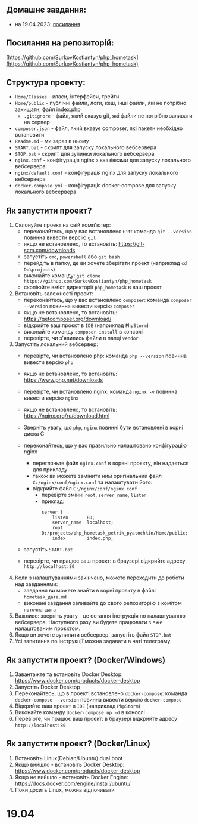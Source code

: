 ## Домашнє завдання:
- на 19.04.2023: [посилання](https://github.com/SurkovKostiantyn/php_hometask/blob/main/hometask_19_04_2023.md)

## Посилання на репозиторій:
[https://github.com/SurkovKostiantyn/php_hometask](https://github.com/SurkovKostiantyn/php_hometask)

## Структура проекту:
- `Home/Classes` - класи, інтерфейси, трейти
- `Home/public` - публічні файли, логи, кеш, інші файли, які не потрібно захищати, файл index.php
  - `.gitignore` - файл, який вказує git, які файли не потрібно заливати на сервер
- `composer.json` - файл, який вказує composer, які пакети необхідно встановити
- `Readme.md` - ми зараз в ньому
- `START.bat` - скрипт для запуску локального вебсервера
- `STOP.bat` - скрипт для зупинки локального вебсервера
- `nginx.conf` - конфігурація nginx з вказівками для запуску локального вебсервера
- `nginx/default.conf` - конфігурація nginx для запуску локального вебсервера
- `docker-compose.yml` - конфігурація docker-compose для запуску локального вебсервера

## Як запустити проект?
1. Склонуйте проект на свій комп'ютер:
   - переконайтесь, що у вас встановлено `Git`: команда `git --version` повинна вивести версію `git`
   - якщо не встановлено, то встановіть: https://git-scm.com/downloads
   - запустіть `cmd`, `powershell` або `git bash`
   - перейдіть в папку, де ви хочете зберігати проект (наприклад `cd D:\projects`)
   - виконайте команду: `git clone https://github.com/SurkovKostiantyn/php_hometask`
   - скопіюйте вміст директорії `php_hometask` в ваш проєкт
2. Встановіть залежності проєкт:
   - переконайтесь, що у вас встановлено `composer`: команда `composer --version` повинна вивести версію `composer`
   - якщо не встановлено, то встановіть: https://getcomposer.org/download/
   - відкрийте ваш проєкт в `IDE` (наприклад `PhpStorm`)
   - виконайте команду `composer install` в консолі
   - перевірте, чи з'явились файли в папці `vendor`
3. Запустіть локальний вебсервер:
   - перевірте, чи встановлено php: команда `php --version` повинна вивести версію `php`
   - якщо не встановлено, то встановіть: https://www.php.net/downloads
   - перевірте, чи встановлено nginx: команда `nginx -v` повинна вивести версію `nginx`
   - якщо не встановлено, то встановіть: https://nginx.org/ru/download.html
   - Зверніть увагу, що `php`, `nginx` повинні бути встановлені в корні диска С
   - переконайтесь, що у вас правильно налаштовано конфігурацію nginx
     - перегляньте файл `nginx.conf` в корені проєкту, він надається для прикладу
     - також ви можете замінити ним оригінальний файл `C:/nginx/conf/nginx.conf` та налаштувати його:
     - відкрийте файл `C:/nginx/conf/nginx.conf`
       - перевірте змінні `root`, `server_name`, `listen`
       - приклад:
         ```
         server {
             listen       80;
             server_name  localhost;
             root         D:/projects/php_hometask_petrik_pyatochkin/Home/public;
             index        index.php;
         ```

   - запустіть `START.bat`
   - перевірте, чи працює ваш проєкт: в браузері відкрийте адресу `http://localhost:80`
4. Коли з налаштуваннями закінчено, можете переходити до роботи над завданнями:
   - завдання ви можете знайти в корні проєкту в файлі `hometask_дата.md`
   - виконані завдання заливайте до свого репозиторію з комітом `поточна дата`
5. Важливо: зверніть увагу - це остання інструкція по налаштуванню вебсервера. Наступного разу ви будете працювати з вже налаштованим проєктом.
6. Якщо ви хочете зупинити вебсервер, запустіть файл `STOP.bat`
7. Усі запитання по інструкції можна задавати в чаті телеграму.

## Як запустити проект? (Docker/Windows)
1. Завантажте та встановіть Docker Desktop: https://www.docker.com/products/docker-desktop
2. Запустіть Docker Desktop
3. Переконайтесь, що в проекті встановлено `docker-compose`: команда `docker-compose --version` повинна вивести версію `docker-compose`
4. Відкрийте ваш проєкт в `IDE` (наприклад `PhpStorm`)
5. Виконайте команду `docker-compose up -d` в консолі
6. Перевірте, чи працює ваш проєкт: в браузері відкрийте адресу `http://localhost:80`

## Як запустити проект? (Docker/Linux)
1. Встановіть Linux(Debian/Ubuntu) dual boot
2. Якщо вийшло - встановіть Docker Desktop: https://www.docker.com/products/docker-desktop
3. Якщо не вийшло - встановіть Docker Engine: https://docs.docker.com/engine/install/ubuntu/
4. Поки досить Linux, можна відпочивати
# 19.04
